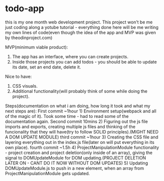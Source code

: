 # todo-app

this is my one month web development project. This project won't be me just coding along a yotube tutorial - everything done here will be me writing my own lines of code(even though the idea of the app and MVP was given by theodinproject.com)


MVP(minimum viable product):
1) The app has an interface, where you can create projects.
2) Inside those projects you can add todos - you should be able to update its date, set an end date, delete it.

Nice to have:
1) CSS visuals.
2) Additional functionality(will probably think of some while doing the project).

Steps(documentation on what i am doing, how long it took and what my next steps are):
First commit ~1hour  1) Environment setup(webpack and all of the magic of it). Took some time - had to read some of the documentation again.
Second commit 10mins 2) Figuring out the js file imports and exports, creating multiple js files and thinking of the funcionality that they will have(try to follow SOLID principles).(MIGHT NEED A DOM UPDATE MODULE)
third commit ~1hour  3) Creating the CSS file and layering everything out in the index.js file(later on will put everything in its own place).
fourth commit ~1.5h  4) ProjectManipulationModule functionality - project creation and project deletion(only inside of an array), giving the signal to DOMUpdateModule for DOM updating.(PROJECT DELETION LATER ON - CANT DO IT NOW WITHOUT DOM UPDATES)
5) Updating DOMUpdateModule.js to push in a new element, when an array from ProjectManipulationModule gets updated.
